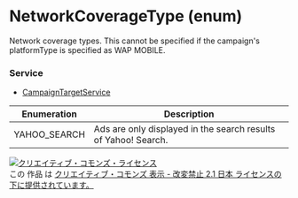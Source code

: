 # NetworkCoverageType (enum)
Network coverage types. This cannot be specified if the campaign's platformType is specified as WAP MOBILE.
### Service
+ [CampaignTargetService](../services/CampaignTargetService.md)

| Enumeration | Description | 
|---|---|
| YAHOO_SEARCH| Ads are only displayed in the search results of Yahoo! Search. |
<a rel="license" href="http://creativecommons.org/licenses/by-nd/2.1/jp/"><img alt="クリエイティブ・コモンズ・ライセンス" style="border-width:0" src="https://i.creativecommons.org/l/by-nd/2.1/jp/88x31.png" /></a><br />この 作品 は <a rel="license" href="http://creativecommons.org/licenses/by-nd/2.1/jp/">クリエイティブ・コモンズ 表示 - 改変禁止 2.1 日本 ライセンスの下に提供されています。</a>
